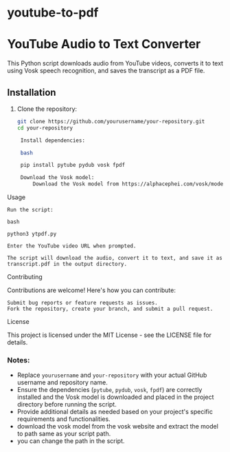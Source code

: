 # youtube-to-pdf



# YouTube Audio to Text Converter

This Python script downloads audio from YouTube videos, converts it to text using Vosk speech recognition, and saves the transcript as a PDF file.

## Installation

1. Clone the repository:
   ```bash
   git clone https://github.com/yourusername/your-repository.git
   cd your-repository

    Install dependencies:

    bash

    pip install pytube pydub vosk fpdf

    Download the Vosk model:
        Download the Vosk model from https://alphacephei.com/vosk/models and extract it into the project directory.

Usage

    Run the script:

    bash

    python3 ytpdf.py

    Enter the YouTube video URL when prompted.

    The script will download the audio, convert it to text, and save it as transcript.pdf in the output directory.

Contributing

Contributions are welcome! Here's how you can contribute:

    Submit bug reports or feature requests as issues.
    Fork the repository, create your branch, and submit a pull request.

License

This project is licensed under the MIT License - see the LICENSE file for details.




### Notes:
- Replace `yourusername` and `your-repository` with your actual GitHub username and repository name.
- Ensure the dependencies (`pytube`, `pydub`, `vosk`, `fpdf`) are correctly installed and the Vosk model is downloaded and placed in the project directory before running the script.
- Provide additional details as needed based on your project's specific requirements and functionalities.
- download the vosk model from the vosk website and extract the model to path same as your script path.
- you can change the path in the script.

